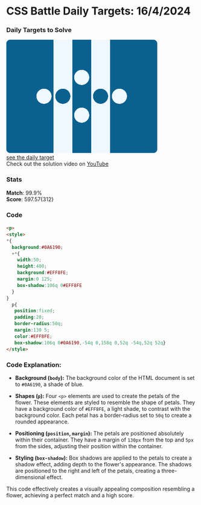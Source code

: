 # CSS Battle Daily Targets: 16/4/2024

### Daily Targets to Solve

![picture of daily target](./images/16.png)  
[see the daily target](https://cssbattle.dev/play/D6SkrxLXUSuS7KpqXSFW)  
Check out the solution video on [YouTube](https://www.youtube.com/watch?v=7en4Kr75gQE)

### Stats

**Match**: 99.9%  
**Score**: 597.57{312}

### Code

```html
<p>
<style>
*{
  background:#0A6190;
  +*{
    width:50;
    height:400;
    background:#EFF8FE;
    margin:0 125;
    box-shadow:106q 0#EFF8FE
  }
}
  p{
   position:fixed;
   padding:20;
   border-radius:50q;
   margin:130 5;
   color:#EFF8FE;
   box-shadow:106q 0#0A6190,-54q 0,158q 0,52q -54q,52q 52q}
</style>
```

### Code Explanation:

- **Background (`body`):** The background color of the HTML document is set to `#0A6190`, a shade of blue.

- **Shapes (`p`):** Four `<p>` elements are used to create the petals of the flower. These elements are styled to resemble the shape of petals. They have a background color of `#EFF8FE`, a light shade, to contrast with the background color. Each petal has a border-radius set to `50q` to create a rounded appearance.

- **Positioning (`position`, `margin`):** The petals are positioned absolutely within their container. They have a margin of `130px` from the top and `5px` from the sides, adjusting their position within the container.

- **Styling (`box-shadow`):** Box shadows are applied to the petals to create a shadow effect, adding depth to the flower's appearance. The shadows are positioned to the right and left of the petals, creating a three-dimensional effect.

This code effectively creates a visually appealing composition resembling a flower, achieving a perfect match and a high score.